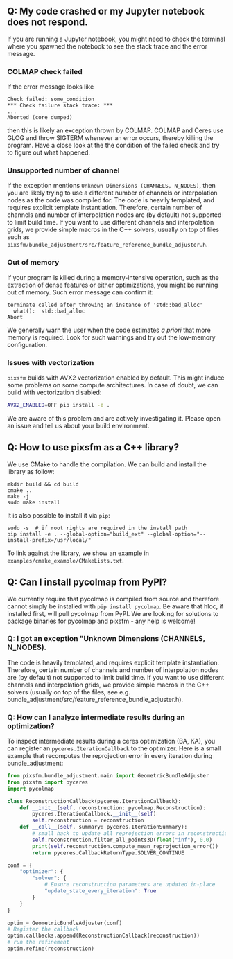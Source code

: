 ## Q: My code crashed or my Jupyter notebook does not respond.

If you are running a Jupyter notebook, you might need to check the terminal where you spawned the notebook to see the stack trace and the error message.

### COLMAP check failed

If the error message looks like
```
Check failed: some_condition
*** Check failure stack trace: ***
...
Aborted (core dumped)
```
then this is likely an exception thrown by COLMAP. COLMAP and Ceres use GLOG and throw SIGTERM whenever an error occurs, thereby killing the program. Have a close look at the the condition of the failed check and try to figure out what happened.

### Unsupported number of channel

If the exception mentions `Unknown Dimensions (CHANNELS, N_NODES)`, then you are likely trying to use a different number of channels or interpolation nodes as the code was compiled for. The code is heavily templated, and requires explicit template instantiation. Therefore, certain number of channels and number of interpolation nodes are (by default) not supported to limit build time. If you want to use different channels and interpolation grids, we provide simple macros in the C++ solvers, usually on top of files such as `pixsfm/bundle_adjustment/src/feature_reference_bundle_adjuster.h`.

### Out of memory

If your program is killed during a memory-intensive operation, such as the extraction of dense features or either optimizations, you might be running out of memory. Such error message can confirm it:
```
terminate called after throwing an instance of 'std::bad_alloc'
  what():  std::bad_alloc
Abort
```
We generally warn the user when the code estimates *a priori* that more memory is required. Look for such warnings and try out the low-memory configuration.

### Issues with vectorization

`pixsfm` builds with AVX2 vectorization enabled by default. This might induce some problems on some compute architectures. In case of doubt, we can build with vectorization disabled:

```bash
AVX2_ENABLED=OFF pip install -e .
```

We are aware of this problem and are actively investigating it. Please open an issue and tell us about your build environment.

## Q: How to use pixsfm as a C++ library?

We use CMake to handle the compilation. We can build and install the library as follow:
```
mkdir build && cd build
cmake ..
make -j
sudo make install
```

It is also possible to install it via `pip`:
```
sudo -s  # if root rights are required in the install path
pip install -e . --global-option="build_ext" --global-option="--install-prefix=/usr/local/"
```

To link against the library, we show an example in `examples/cmake_example/CMakeLists.txt`.

## Q: Can I install pycolmap from PyPI?
We currently require that pycolmap is compiled from source and therefore cannot simply be installed with `pip install pycolmap`. Be aware that hloc, if installed first, will pull pycolmap from PyPI. We are looking for solutions to package binaries for pycolmap and pixsfm - any help is welcome!

### Q: I got an exception "Unknown Dimensions (CHANNELS, N_NODES).
The code is heavily templated, and requires explicit template instantiation.
Therefore, certain number of channels and number of interpolation nodes are (by default) not supported to limit build time.
If you want to use different channels and interpolation grids, we provide simple macros in the C++ solvers (usually on top of the files, see e.g. bundle_adjustment/src/feature_reference_bundle_adjuster.h).


### Q: How can I analyze intermediate results during an optimization?
To inspect intermediate results during a ceres optimization (BA, KA), you can register an `pyceres.IterationCallback` to the optimizer. Here is a small example that recomputes the reprojection error in every iteration during bundle_adjustment:

```python
from pixsfm.bundle_adjustment.main import GeometricBundleAdjuster
from pixsfm import pyceres
import pycolmap

class ReconstructionCallback(pyceres.IterationCallback):
    def __init__(self, reconstruction: pycolmap.Reconstruction):
        pyceres.IterationCallback.__init__(self)
        self.reconstruction = reconstruction
    def __call__(self, summary: pyceres.IterationSummary):
        # small hack to update all reprojection errors in reconstruction
        self.reconstruction.filter_all_points3D(float("inf"), 0.0)
        print(self.reconstruction.compute_mean_reprojection_error())
        return pyceres.CallbackReturnType.SOLVER_CONTINUE

conf = {
    "optimizer": {
        "solver": {
            # Ensure reconstruction parameters are updated in-place
            "update_state_every_iteration": True
        }
    }
}

optim = GeometricBundleAdjuster(conf)
# Register the callback
optim.callbacks.append(ReconstructionCallback(reconstruction))
# run the refinement
optim.refine(reconstruction)
```
